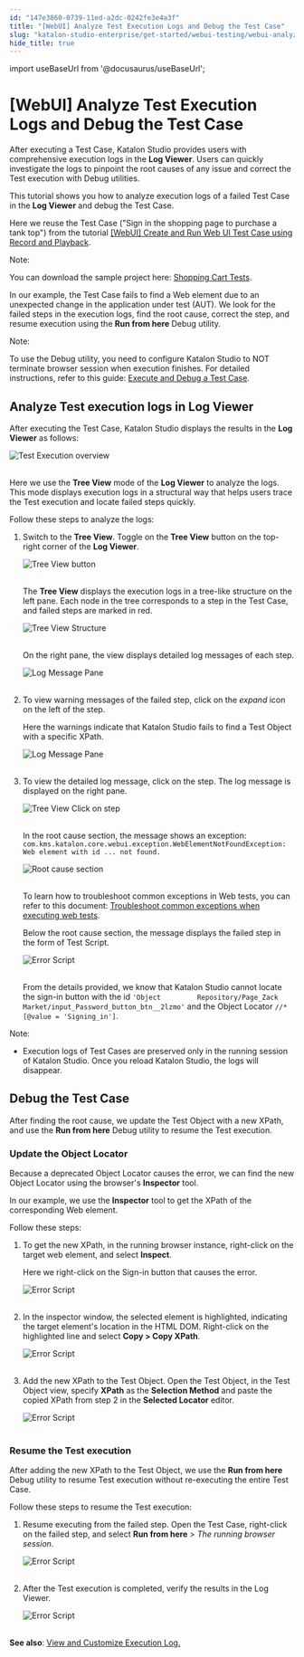 ```yaml
---
id: "147e3860-0739-11ed-a2dc-0242fe3e4a3f"
title: "[WebUI] Analyze Test Execution Logs and Debug the Test Case"
slug: "katalon-studio-enterprise/get-started/webui-testing/webui-analyze-test-execution-logs-and-debug-the-test-case"
hide_title: true
---
```

import useBaseUrl from '@docusaurus/useBaseUrl';


# <a id="id" class="anchor_top_offset"/><a id="ariaid-title1" class="anchor_top_offset"/>[WebUI] Analyze Test Execution Logs and Debug the Test Case

<p xmlns="http://www.w3.org/1999/xhtml" className="p">After executing a Test Case, Katalon Studio provides users with comprehensive execution logs in the <strong className="ph b">Log Viewer</strong>. Users can quickly investigate the logs to pinpoint the root causes of any issue and correct the Test execution with Debug utilities.</p> 
<p xmlns="http://www.w3.org/1999/xhtml" className="p">This tutorial shows you how to analyze execution logs of a failed Test Case in the <strong className="ph b">Log Viewer</strong> and debug the Test Case.</p> 
<p xmlns="http://www.w3.org/1999/xhtml" className="p">Here we reuse the Test Case ("Sign in the shopping page to purchase a tank top") from the tutorial <a className="xref" href="/docs/katalon-studio-enterprise/get-started/webui-testing/webui-create-and-run-web-ui-test-case-using-record-and-playback">[WebUI] Create and Run Web UI Test Case using Record and Playback</a>.</p> 
<div xmlns="http://www.w3.org/1999/xhtml" className="note note note_note"><span className="note__title">Note:</span> 
  <p className="p">You can download the sample project here: <a className="xref j-external-link" href="https://github.com/katalon-studio-samples/shopping-cart-tests" target="_blank">Shopping Cart Tests</a>.</p>
</div>
<p xmlns="http://www.w3.org/1999/xhtml" className="p">In our example, the Test Case fails to find a Web element due to an unexpected change in the application under test (AUT). We look for the failed steps in the execution logs, find the root cause, correct the step, and resume execution using the <strong className="ph b">Run from here</strong> Debug utility.</p> 
<div xmlns="http://www.w3.org/1999/xhtml" className="note note note_note"><span className="note__title">Note:</span> 
  <p className="p">To use the Debug utility, you need to configure Katalon Studio to NOT terminate browser session when execution finishes. For detailed instructions, refer to this guide: <a className="xref" href="/docs/katalon-studio-enterprise/test-execution/execute-and-debug-a-test-case#id_6">Execute and Debug a Test Case</a>.</p>
</div>

## <a id="concept-1867" class="anchor_top_offset"/>Analyze Test execution logs in Log Viewer

<p xmlns="http://www.w3.org/1999/xhtml" className="p">After executing the Test Case, Katalon Studio displays the results in the <strong className="ph b">Log Viewer</strong> as follows:</p> 
<p xmlns="http://www.w3.org/1999/xhtml" className="p"> <img className="image" src={useBaseUrl("https://github.com/katalon-studio/docs-images/raw/master/katalon-studio/tutorials/webui-analyze-execution-logs-and-debug/KS-Execution-Results.png")} width={750} alt="Test Execution overview" /><br /><br /> </p> 
<p xmlns="http://www.w3.org/1999/xhtml" className="p">Here we use the <strong className="ph b">Tree View</strong> mode of the <strong className="ph b">Log Viewer</strong> to analyze the logs. This mode displays execution logs in a structural way that helps users trace the Test execution and locate failed steps quickly.</p> 
<p xmlns="http://www.w3.org/1999/xhtml" className="p">Follow these steps to analyze the logs:</p> 
<ol xmlns="http://www.w3.org/1999/xhtml" className="ol"><li className="li">     <p className="p">Switch to the <strong className="ph b">Tree View</strong>. Toggle on the <strong className="ph b">Tree View</strong> button on the top-right corner of the <strong className="ph b">Log Viewer</strong>.</p>     <p className="p"> <img className="image" src={useBaseUrl("https://github.com/katalon-studio/docs-images/raw/master/katalon-studio/tutorials/webui-analyze-execution-logs-and-debug/KS-Tree-View-Button.png")} width={250} alt="Tree View button" /><br /><br />     </p>     <p className="p">The <strong className="ph b">Tree View</strong> displays the execution logs in a tree-like structure on the left pane. Each node in the tree corresponds to a step in the Test Case, and failed steps are marked in red.</p>     <p className="p"> <img className="image" src={useBaseUrl("https://github.com/katalon-studio/docs-images/raw/master/katalon-studio/tutorials/webui-analyze-execution-logs-and-debug/KS-Log-Viewer-Tree-View.png")} width={650} alt="Tree View Structure" /><br /><br />     </p>     <p className="p">On the right pane, the view displays detailed log messages of each step.</p>     <p className="p"> <img className="image" src={useBaseUrl("https://github.com/katalon-studio/docs-images/raw/master/katalon-studio/tutorials/webui-analyze-execution-logs-and-debug/KS-Log-Viewer-Log-Message-Overview.png")} width={750} alt="Log Message Pane" /><br /><br />     </p>   </li><li className="li">     <p className="p">To view warning messages of the failed step, click on the <em className="ph i">expand</em> icon on the left of the step.</p>     <p className="p">Here the warnings indicate that Katalon Studio fails to find a Test Object with a specific XPath.</p>     <p className="p"> <img className="image" src={useBaseUrl("https://github.com/katalon-studio/docs-images/raw/master/katalon-studio/tutorials/webui-analyze-execution-logs-and-debug/KS-Log-Viewer-Warnings.png")} width={750} alt="Log Message Pane" /><br /><br />     </p>   </li><li className="li">     <p className="p">To view the detailed log message, click on the step. The log message is displayed on the right pane.</p>     <p className="p"> <img className="image" src={useBaseUrl("https://github.com/katalon-studio/docs-images/raw/master/katalon-studio/tutorials/webui-analyze-execution-logs-and-debug/KS-Log-Viewer-Click-on-step.png")} width={750} alt="Tree View Click on step" /><br /><br />     </p>     <p className="p">In the root cause section, the message shows an exception: <code className="ph codeph">com.kms.katalon.core.webui.exception.WebElementNotFoundException:         Web element with id ... not found.</code>     </p>     <p className="p"> <img className="image" src={useBaseUrl("https://github.com/katalon-studio/docs-images/raw/master/katalon-studio/tutorials/webui-analyze-execution-logs-and-debug/KS-Log-Viewer-Root-cause-section.png")} width={750} alt="Root cause section" /><br /><br />     </p>     <p className="p">To learn how to troubleshoot common exceptions in Web tests, you can refer to this document: <a className="xref" href="/docs/katalon-studio-enterprise/error-management/troubleshooting/troubleshoot-web-automated-testing/troubleshoot-web-test-execution-exceptions-overview">Troubleshoot common exceptions when executing web tests</a>.</p>     <p className="p">Below the root cause section, the message displays the failed step in the form of Test Script.</p>     <p className="p"> <img className="image" src={useBaseUrl("https://github.com/katalon-studio/docs-images/raw/master/katalon-studio/tutorials/webui-analyze-execution-logs-and-debug/KS-Log-Viewer-Error-Script.png")} width={700} alt="Error Script" /><br /><br />     </p>     <p className="p">From the details provided, we know that Katalon Studio cannot locate the sign-in button with the id <code className="ph codeph">'Object         Repository/Page_Zack         Market/input_Password_button_btn__2lzmo'</code> and the Object Locator <code className="ph codeph">//*[@value = 'Signing_in']</code>.</p>   </li></ol> 
<div xmlns="http://www.w3.org/1999/xhtml" className="note note note_note"><span className="note__title">Note:</span> 
  <ul className="ul"><li className="li">Execution logs of Test Cases are preserved only in the running session of Katalon Studio. Once you reload Katalon Studio, the logs will disappear.</li></ul>
</div>
    

## <a id="id_2" class="anchor_top_offset"/>Debug the Test Case

    
      
<p xmlns="http://www.w3.org/1999/xhtml" className="p">After finding the root cause, we update the Test Object with a   new XPath, and use the <strong className="ph b">Run from here</strong> Debug utility   to resume the Test execution.</p> 
    
      

### <a id="id_3" class="anchor_top_offset"/>Update the Object Locator

<p xmlns="http://www.w3.org/1999/xhtml" className="p">Because a deprecated Object Locator causes the error, we can find the new Object Locator using the browser's <strong className="ph b">Inspector</strong> tool.</p> 
<p xmlns="http://www.w3.org/1999/xhtml" className="p">In our example, we use the <strong className="ph b">Inspector</strong> tool to get the XPath of the corresponding Web element.</p> 
<p xmlns="http://www.w3.org/1999/xhtml" className="p">Follow these steps:</p> 
<ol xmlns="http://www.w3.org/1999/xhtml" className="ol"><li className="li">     <p className="p">To get the new XPath, in the running browser instance, right-click on the target web element, and select <strong className="ph b">Inspect</strong>.</p>     <p className="p">Here we right-click on the Sign-in button that causes the error.</p>     <p className="p"> <img className="image" src={useBaseUrl("https://github.com/katalon-studio/docs-images/raw/master/katalon-studio/tutorials/webui-analyze-execution-logs-and-debug/KS-Browser-right-click-on-element.png")} width={750} alt="Error Script" /><br /><br />     </p>   </li><li className="li">     <p className="p">In the inspector window, the selected element is highlighted, indicating the target element's location in the HTML DOM. Right-click on the highlighted line and select <strong className="ph b">Copy &gt; Copy XPath</strong>.</p>     <p className="p"> <img className="image" src={useBaseUrl("https://github.com/katalon-studio/docs-images/raw/master/katalon-studio/tutorials/webui-analyze-execution-logs-and-debug/KS-Copy-XPath.png")} width={750} alt="Error Script" /><br /><br />     </p>   </li><li className="li">     <p className="p">Add the new XPath to the Test Object. Open the Test Object, in the Test Object view, specify <strong className="ph b">XPath</strong> as the <strong className="ph b">Selection Method</strong> and paste the copied XPath from step 2 in the <strong className="ph b">Selected Locator</strong> editor.</p>     <p className="p"> <img className="image" src={useBaseUrl("https://github.com/katalon-studio/docs-images/raw/master/katalon-studio/tutorials/webui-analyze-execution-logs-and-debug/KS-Add-new-XPath.png")} width={750} alt="Error Script" /><br /><br />     </p>   </li></ol> 

### <a id="concept-3960" class="anchor_top_offset"/>Resume the Test execution

<p xmlns="http://www.w3.org/1999/xhtml" className="p">After adding the new XPath to the Test Object, we use the <strong className="ph b">Run from here</strong> Debug utility to resume Test execution without re-executing the entire Test Case.</p> 
<p xmlns="http://www.w3.org/1999/xhtml" className="p">Follow these steps to resume the Test execution:</p> 
<ol xmlns="http://www.w3.org/1999/xhtml" className="ol"><li className="li">     <p className="p">Resume executing from the failed step. Open the Test Case, right-click on the failed step, and select <strong className="ph b">Run from here</strong> &gt; <em className="ph i">The running browser session</em>.</p>     <p className="p"> <img className="image" src={useBaseUrl("https://github.com/katalon-studio/docs-images/raw/master/katalon-studio/tutorials/webui-analyze-execution-logs-and-debug/KS-Run-from-here.png")} width={750} alt="Error Script" /><br /><br />     </p>   </li><li className="li">     <p className="p">After the Test execution is completed, verify the results in the Log Viewer.</p>     <p className="p"> <img className="image" src={useBaseUrl("https://github.com/katalon-studio/docs-images/raw/master/katalon-studio/tutorials/webui-analyze-execution-logs-and-debug/KS-Successful-Test-Execution.png")} width={750} alt="Error Script" /><br /><br />     </p>   </li></ol> 

<p xmlns="http://www.w3.org/1999/xhtml" className="p"><strong className="ph b">See also</strong>: <a className="xref" href="/docs/katalon-studio-enterprise/test-results-analysis/view-and-customize-execution-log">View and Customize Execution Log.</a></p> 
             
